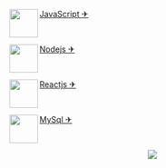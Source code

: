 <p><img src="https://github.com/adennyfernandesphp/imagens/blob/master/Logo/javascript.png" width="50" height="50" align="left">
<a href="https://developer.mozilla.org/pt-BR/docs/Web/JavaScript" target="_blank">JavaScript ✈</a></p><br>

<p><img src="https://github.com/adennyfernandesphp/imagens/blob/master/Logo/nodejs.png" width="50" height="50" align="left">
<a href="https://nodejs.org/en/" target="_blank">Nodejs ✈</a></p><br>

<p><img src="https://github.com/adennyfernandesphp/imagens/blob/master/Logo/reactjs.png" width="50" height="50" align="left">
<a href="https://reactjs.org/" target="_blank">Reactjs ✈</a></span></p><br>

<p><img src="https://github.com/adennyfernandesphp/imagens/blob/master/Logo/mysql.png" width="50" height="50" align="left">
<a href="https://www.mysql.com/" target="_blank">MySql ✈</a></span></p><br>


<p align="center"><img src="https://github.com/adennyfernandesphp/imagens/blob/master/homem%20letra.gif"/></p>








